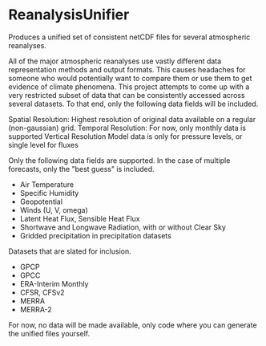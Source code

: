 # ReanalysisUnifier
Produces a unified set of consistent netCDF files for several atmospheric reanalyses. 

All of the major atmospheric reanalyses use vastly different data representation methods and output formats. This causes headaches for someone who would potentially want to compare them or use them to get evidence of climate phenomena. This project attempts to come up with a very restricted subset of data that can be consistently accessed across several datasets. To that end, only the following data fields will be included.

Spatial Resolution: 
  Highest resolution of original data available on a regular (non-gaussian) grid.
Temporal Resolution:
  For now, only monthly data is supported
Vertical Resolution
  Model data is only for pressure levels, or single level for fluxes
  
Only the following data fields are supported. In the case of multiple forecasts, only the "best guess" is included.
  - Air Temperature
  - Specific Humidity
  - Geopotential
  - Winds (U, V, omega)
  - Latent Heat Flux, Sensible Heat Flux
  - Shortwave and Longwave Radiation, with or without Clear Sky
  - Gridded precipitation in precipitation datasets
  
Datasets that are slated for inclusion.
  - GPCP
  - GPCC
  - ERA-Interim Monthly
  - CFSR, CFSv2
  - MERRA
  - MERRA-2
  
For now, no data will be made available, only code where you can generate the unified files yourself. 
